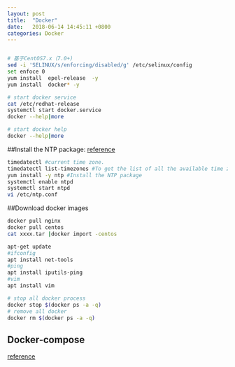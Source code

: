```yaml
---
layout: post
title:  "Docker"
date:   2018-06-14 14:45:11 +0800
categories: Docker
---
```





```bash

# 基于CentOS7.x（7.0+)
sed -i 'SELINUX/s/enforcing/disabled/g' /etc/selinux/config
set enfoce 0
yum install  epel-release  -y
yum install  docker* -y

```

```bash
# start docker service
cat /etc/redhat-release
systemctl start docker.service
docker --help|more
```

```bash
# start docker help
docker --help|more
```

##Install the NTP package:
[reference](https://www.certdepot.net/rhel7-set-ntp-service/)
```bash
timedatectl #current time zone.
timedatectl list-timezones #To get the list of all the available time zones
yum install -y ntp #Install the NTP package 
systemctl enable ntpd
systemctl start ntpd
vi /etc/ntp.conf 
```
##Download docker images
```bash
docker pull nginx
docker pull centos
cat xxxx.tar |docker import -centos
```

```bash
apt-get update  
#ifconfig  
apt install net-tools        
#ping 
apt install iputils-ping  
#vim
apt install vim
```



```bash
# stop all docker process
docker stop $(docker ps -a -q)
# remove all docker 
docker rm $(docker ps -a -q)
```
## Docker-compose
[reference](https://www.digitalocean.com/community/tutorials/how-to-install-and-use-docker-compose-on-ubuntu-14-04)

